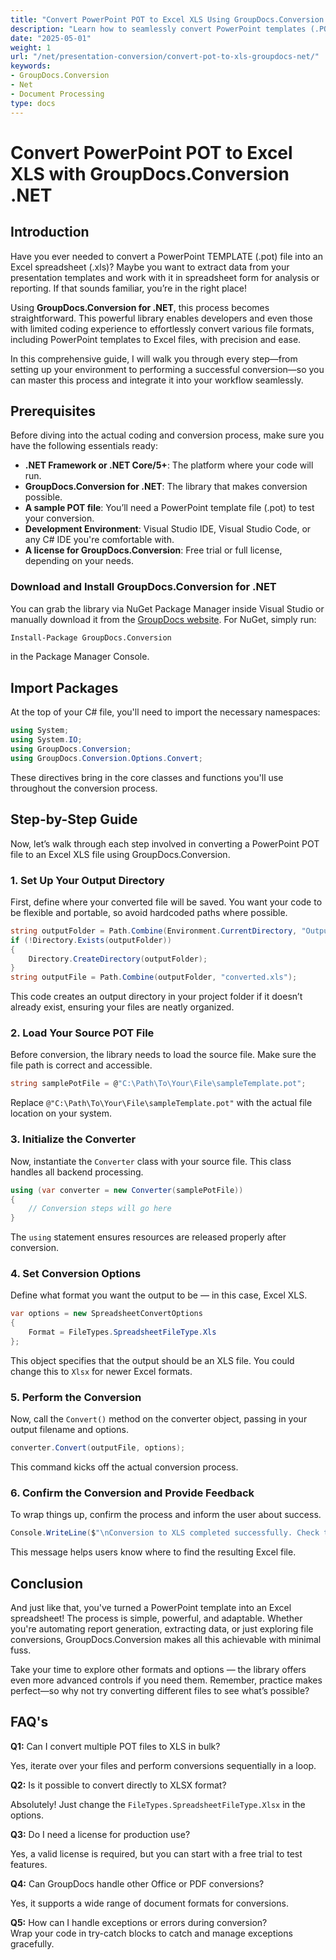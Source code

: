 ```yaml
---
title: "Convert PowerPoint POT to Excel XLS Using GroupDocs.Conversion .NET"
description: "Learn how to seamlessly convert PowerPoint templates (.POT) into Excel spreadsheets (.XLS) using the powerful GroupDocs.Conversion API in .NET."
date: "2025-05-01"
weight: 1
url: "/net/presentation-conversion/convert-pot-to-xls-groupdocs-net/"
keywords:
- GroupDocs.Conversion
- Net
- Document Processing
type: docs
---
```

# Convert PowerPoint POT to Excel XLS with GroupDocs.Conversion .NET

## Introduction

Have you ever needed to convert a PowerPoint TEMPLATE (.pot) file into an Excel spreadsheet (.xls)? Maybe you want to extract data from your presentation templates and work with it in spreadsheet form for analysis or reporting. If that sounds familiar, you’re in the right place! 

Using **GroupDocs.Conversion for .NET**, this process becomes straightforward. This powerful library enables developers and even those with limited coding experience to effortlessly convert various file formats, including PowerPoint templates to Excel files, with precision and ease.

In this comprehensive guide, I will walk you through every step—from setting up your environment to performing a successful conversion—so you can master this process and integrate it into your workflow seamlessly.

## Prerequisites

Before diving into the actual coding and conversion process, make sure you have the following essentials ready:

- **.NET Framework or .NET Core/5+**: The platform where your code will run.
- **GroupDocs.Conversion for .NET**: The library that makes conversion possible.
- **A sample POT file**: You’ll need a PowerPoint template file (.pot) to test your conversion.
- **Development Environment**: Visual Studio IDE, Visual Studio Code, or any C# IDE you're comfortable with.
- **A license for GroupDocs.Conversion**: Free trial or full license, depending on your needs.

### Download and Install GroupDocs.Conversion for .NET

You can grab the library via NuGet Package Manager inside Visual Studio or manually download it from the [GroupDocs website](https://releases.groupdocs.com/conversion/net/). For NuGet, simply run:

```bash
Install-Package GroupDocs.Conversion
```

in the Package Manager Console.

## Import Packages

At the top of your C# file, you'll need to import the necessary namespaces:

```csharp
using System;
using System.IO;
using GroupDocs.Conversion;
using GroupDocs.Conversion.Options.Convert;
```

These directives bring in the core classes and functions you'll use throughout the conversion process.

## Step-by-Step Guide

Now, let’s walk through each step involved in converting a PowerPoint POT file to an Excel XLS file using GroupDocs.Conversion.

### 1. Set Up Your Output Directory

First, define where your converted file will be saved. You want your code to be flexible and portable, so avoid hardcoded paths where possible.

```csharp
string outputFolder = Path.Combine(Environment.CurrentDirectory, "Output");
if (!Directory.Exists(outputFolder))
{
    Directory.CreateDirectory(outputFolder);
}
string outputFile = Path.Combine(outputFolder, "converted.xls");
```

This code creates an output directory in your project folder if it doesn’t already exist, ensuring your files are neatly organized.

### 2. Load Your Source POT File

Before conversion, the library needs to load the source file. Make sure the file path is correct and accessible.

```csharp
string samplePotFile = @"C:\Path\To\Your\File\sampleTemplate.pot";
```

Replace `@"C:\Path\To\Your\File\sampleTemplate.pot"` with the actual file location on your system.

### 3. Initialize the Converter

Now, instantiate the `Converter` class with your source file. This class handles all backend processing.

```csharp
using (var converter = new Converter(samplePotFile))
{
    // Conversion steps will go here
}
```

The `using` statement ensures resources are released properly after conversion.

### 4. Set Conversion Options

Define what format you want the output to be — in this case, Excel XLS.

```csharp
var options = new SpreadsheetConvertOptions
{
    Format = FileTypes.SpreadsheetFileType.Xls
};
```

This object specifies that the output should be an XLS file. You could change this to `Xlsx` for newer Excel formats.

### 5. Perform the Conversion

Now, call the `Convert()` method on the converter object, passing in your output filename and options.

```csharp
converter.Convert(outputFile, options);
```

This command kicks off the actual conversion process.

### 6. Confirm the Conversion and Provide Feedback

To wrap things up, confirm the process and inform the user about success.

```csharp
Console.WriteLine($"\nConversion to XLS completed successfully. Check the output in {outputFolder}");
```

This message helps users know where to find the resulting Excel file.

## Conclusion

And just like that, you've turned a PowerPoint template into an Excel spreadsheet! The process is simple, powerful, and adaptable. Whether you're automating report generation, extracting data, or just exploring file conversions, GroupDocs.Conversion makes all this achievable with minimal fuss.

Take your time to explore other formats and options — the library offers even more advanced controls if you need them. Remember, practice makes perfect—so why not try converting different files to see what’s possible?

## FAQ's

**Q1:** Can I convert multiple POT files to XLS in bulk?  

Yes, iterate over your files and perform conversions sequentially in a loop.

**Q2:** Is it possible to convert directly to XLSX format?  

Absolutely! Just change the `FileTypes.SpreadsheetFileType.Xlsx` in the options.

**Q3:** Do I need a license for production use?  

Yes, a valid license is required, but you can start with a free trial to test features.

**Q4:** Can GroupDocs handle other Office or PDF conversions?  

Yes, it supports a wide range of document formats for conversions.

**Q5:** How can I handle exceptions or errors during conversion?  
Wrap your code in try-catch blocks to catch and manage exceptions gracefully.
